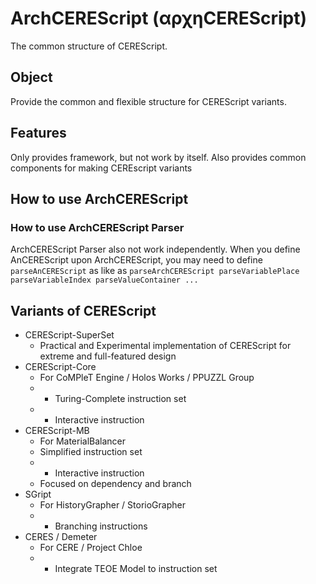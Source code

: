 ArchCEREScript (αρχηCEREScript)
====

The common structure of CEREScript.

## Object

Provide the common and flexible structure for CEREScript variants.

## Features

Only provides framework, but not work by itself.
Also provides common components for making CEREscript variants

## How to use ArchCEREScript

### How to use ArchCEREScript Parser

ArchCEREScript Parser also not work independently.
When you define AnCEREScript upon ArchCEREScript, you may need to define `parseAnCEREScript` as like as `parseArchCEREScript parseVariablePlace parseVariableIndex parseValueContainer ...`

## Variants of CEREScript

* CEREScript-SuperSet
  * Practical and Experimental implementation of CEREScript for extreme and full-featured design
* CEREScript-Core
  * For CoMPleT Engine / Holos Works / PPUZZL Group
  * + Turing-Complete instruction set
  * + Interactive instruction
* CEREScript-MB
  * For MaterialBalancer
  * Simplified instruction set
  * - Interactive instruction
  * Focused on dependency and branch
* SGript
  * For HistoryGrapher / StorioGrapher
  * + Branching instructions
* CERES / Demeter
  * For CERE / Project Chloe
  * + Integrate TEOE Model to instruction set
